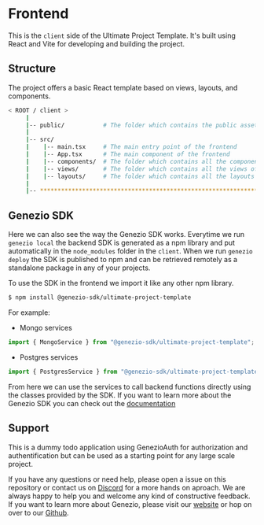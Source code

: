 # Frontend

This is the `client` side of the Ultimate Project Template. It's built using React and Vite for developing and building the project.

## Structure

The project offers a basic React template based on views, layouts, and components.

```bash
< ROOT / client >
     |
     |-- public/           # The folder which contains the public assets
     |
     |-- src/
     |    |-- main.tsx     # The main entry point of the frontend
     |    |-- App.tsx      # The main component of the frontend
     |    |-- components/  # The folder which contains all the components that are used by the views
     |    |-- views/       # The folder which contains all the views of the application which are rendered by the router
     |    |-- layouts/     # The folder which contains all the layouts of the application which ensure the undrelying logic of the views
     |
     |-- ************************************************************************
```

## Genezio SDK

Here we can also see the way the Genezio SDK works. Everytime we run `genezio local` the backend SDK is generated as a npm library and put automatically in the
`node_modules` folder in the `client`. When we run `genezio deploy` the SDK is published to npm and can be retrieved remotely as a standalone package in any
of your projects.

To use the SDK in the frontend we import it like any other npm library.

```bash
$ npm install @genezio-sdk/ultimate-project-template
```

For example:

- Mongo services

```typescript
import { MongoService } from "@genezio-sdk/ultimate-project-template";
```

- Postgres services

```typescript
import { PostgresService } from "@genezio-sdk/ultimate-project-template";
```

From here we can use the services to call backend functions directly using the classes provided by the SDK.
If you want to learn more about the Genezio SDK you can check out the [documentation](https://genezio.com/docs/features/generated-sdk/)

## Support

This is a dummy todo application using GenezioAuth for authorization and authentification but can be used as a starting point for any large scale project.

If you have any questions or need help, please open a issue on this repository or contact us on [Discord](https://discord.gg/uc9H5YKjXv) for a more hands on aproach. We are always happy to help you and welcome any kind of constructive feedback. If you want to learn more about Genezio, please visit our [website](https://genezio.com/) or hop on over to our
[Github](https://github.com/Genez-io/genezio).
